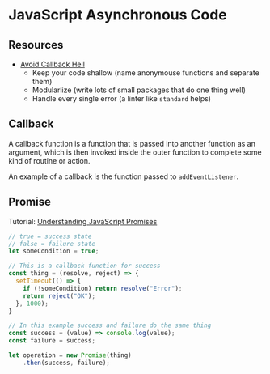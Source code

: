 # JavaScript Asynchronous Code

## Resources

* [Avoid Callback Hell](http://callbackhell.com/)
  * Keep your code shallow (name anonymouse functions and separate them)
  * Modularlize (write lots of small packages that do one thing well)
  * Handle every single error (a linter like `standard` helps)

## Callback

A callback function is a function that is passed into another function as an argument, which is then invoked inside the outer function to complete some kind of routine or action.

An example of a callback is the function passed to `addEventListener`.

## Promise

Tutorial: [Understanding JavaScript Promises](https://www.digitalocean.com/community/tutorials/understanding-javascript-promises)

``` js
// true = success state
// false = failure state
let someCondition = true;

// This is a callback function for success
const thing = (resolve, reject) => {
  setTimeout(() => {
    if (!someCondition) return resolve("Error");  
    return reject("OK");
  }, 1000);
}

// In this example success and failure do the same thing
const success = (value) => console.log(value);
const failure = success;

let operation = new Promise(thing)
	.then(success, failure);
```